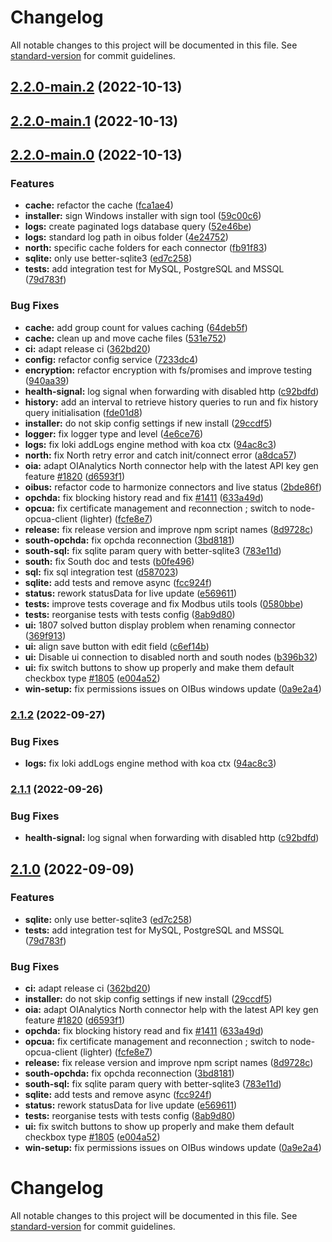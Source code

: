 # Changelog

All notable changes to this project will be documented in this file. See [standard-version](https://github.com/conventional-changelog/standard-version) for commit guidelines.

## [2.2.0-main.2](https://github.com/burgerni10/OIBus/compare/v2.2.0-main.1...v2.2.0-main.2) (2022-10-13)

## [2.2.0-main.1](https://github.com/burgerni10/OIBus/compare/v2.2.0-main.0...v2.2.0-main.1) (2022-10-13)

## [2.2.0-main.0](https://github.com/burgerni10/OIBus/compare/v2.0.6...v2.2.0-main.0) (2022-10-13)


### Features

* **cache:** refactor the cache ([fca1ae4](https://github.com/burgerni10/OIBus/commit/fca1ae488a6b59885b3f728ebc0392baf31daedd))
* **installer:** sign Windows installer with sign tool ([59c00c6](https://github.com/burgerni10/OIBus/commit/59c00c60a6a1169bc368dbc409d950b26d882ae9))
* **logs:** create paginated logs database query ([52e46be](https://github.com/burgerni10/OIBus/commit/52e46be2f3a26d60ae0f871a7a8277753d2cb284))
* **logs:** standard log path in oibus folder ([4e24752](https://github.com/burgerni10/OIBus/commit/4e2475242e5ce85a3aa88c999fa9ee8cb026bd41))
* **north:** specific cache folders for each connector ([fb91f83](https://github.com/burgerni10/OIBus/commit/fb91f8355ba8b9e154ff49f32522c88701262c1d))
* **sqlite:** only use better-sqlite3 ([ed7c258](https://github.com/burgerni10/OIBus/commit/ed7c2584d1d8a0b2d5eafeea4ecce5b49cbeac99))
* **tests:** add integration test for MySQL, PostgreSQL and MSSQL ([79d783f](https://github.com/burgerni10/OIBus/commit/79d783fc40bd9e00c626cac65d63d31a6d106bb8))


### Bug Fixes

* **cache:** add group count for values caching ([64deb5f](https://github.com/burgerni10/OIBus/commit/64deb5fb578f386c27e209ab11a5f4f047e35b5c))
* **cache:** clean up and move cache files ([531e752](https://github.com/burgerni10/OIBus/commit/531e75276f06696d05b8928c2754585548c38291))
* **ci:** adapt release ci ([362bd20](https://github.com/burgerni10/OIBus/commit/362bd20157819b4df2cf27eef00bfbccb04ed4ac))
* **config:** refactor config service ([7233dc4](https://github.com/burgerni10/OIBus/commit/7233dc4735ce95ff6f052b5cbba56a53a0cf1814))
* **encryption:** refactor encryption with fs/promises and improve testing ([940aa39](https://github.com/burgerni10/OIBus/commit/940aa3925ee4867d6a6c00c4b64013515bb12d4b))
* **health-signal:** log signal when forwarding with disabled http ([c92bdfd](https://github.com/burgerni10/OIBus/commit/c92bdfdf4bf039d7d79ef0c9fdba392d4be8b99f))
* **history:** add an interval to retrieve history queries to run and fix history query initialisation ([fde01d8](https://github.com/burgerni10/OIBus/commit/fde01d85e0b84e9f49bbc938ac033d98c329cf67))
* **installer:** do not skip config settings if new install ([29ccdf5](https://github.com/burgerni10/OIBus/commit/29ccdf5da64897ad5b05c7574e1296d3b4e841ce))
* **logger:** fix logger type and level ([4e6ce76](https://github.com/burgerni10/OIBus/commit/4e6ce76eb42c9bdda0dc0bbf77ca40150d88082c))
* **logs:** fix loki addLogs engine method with koa ctx ([94ac8c3](https://github.com/burgerni10/OIBus/commit/94ac8c34e74f6b8b4c5f866f5d1110eb1a5ffd4d))
* **north:** fix North retry error and catch init/connect error ([a8dca57](https://github.com/burgerni10/OIBus/commit/a8dca57e93cb9daa3524c915f0925276331e7677))
* **oia:** adapt OIAnalytics North connector help with the latest API key gen feature [#1820](https://github.com/burgerni10/OIBus/issues/1820) ([d6593f1](https://github.com/burgerni10/OIBus/commit/d6593f1f8b2a952fbecf199e88df24609581af92))
* **oibus:** refactor code to harmonize connectors and live status ([2bde86f](https://github.com/burgerni10/OIBus/commit/2bde86f59398a1333b5acf584a5f1c1aa392e063))
* **opchda:** fix blocking history read and fix [#1411](https://github.com/burgerni10/OIBus/issues/1411) ([633a49d](https://github.com/burgerni10/OIBus/commit/633a49d2001e95cd6a0a9f9c3f8f7871fd4f1ee2))
* **opcua:** fix certificate management and reconnection ; switch to node-opcua-client (lighter) ([fcfe8e7](https://github.com/burgerni10/OIBus/commit/fcfe8e75d6ba5bcbdb9d493e3e4b1d2aecb9e6db))
* **release:** fix release version and improve npm script names ([8d9728c](https://github.com/burgerni10/OIBus/commit/8d9728c9019fee091dbdc6e6cc3c1ac823c2d31c))
* **south-opchda:** fix opchda reconnection ([3bd8181](https://github.com/burgerni10/OIBus/commit/3bd8181031a25e25eae73e8234726ef88159832c))
* **south-sql:** fix sqlite param query with better-sqlite3 ([783e11d](https://github.com/burgerni10/OIBus/commit/783e11d30a7fa954e2e60bc098435b100e9a4e6f))
* **south:** fix South doc and tests ([b0fe496](https://github.com/burgerni10/OIBus/commit/b0fe496883d25f7f080a034309b367aadde70dae))
* **sql:** fix sql integration test ([d587023](https://github.com/burgerni10/OIBus/commit/d58702319cb1f800757488a12d1bcf2abc0182ea))
* **sqlite:** add tests and remove async ([fcc924f](https://github.com/burgerni10/OIBus/commit/fcc924ff373837c324ce427f08bdf894941658bb))
* **status:** rework statusData for live update ([e569611](https://github.com/burgerni10/OIBus/commit/e56961198bf2167d8ca612e630fff7045ab8b619))
* **tests:** improve tests coverage and fix Modbus utils tools ([0580bbe](https://github.com/burgerni10/OIBus/commit/0580bbe2fc4cecd9337a1bfd3c3c730d868f6c64))
* **tests:** reorganise tests with tests config ([8ab9d80](https://github.com/burgerni10/OIBus/commit/8ab9d80959aa2f0b65ac5a11f1a032d991d79302))
* **ui:** 1807 solved button display problem when renaming connector ([369f913](https://github.com/burgerni10/OIBus/commit/369f91338d7c1e3fbd0fe0cbe99c06e54bebed13))
* **ui:** align save button with edit field ([c6ef14b](https://github.com/burgerni10/OIBus/commit/c6ef14b7834a2408e108dc8e434c82e0ab414d9f))
* **ui:** Disable ui connection to disabled north and south nodes ([b396b32](https://github.com/burgerni10/OIBus/commit/b396b32bf66e5e095104789d366c936c608db769))
* **ui:** fix switch buttons to show up properly and make them default checkbox type [#1805](https://github.com/burgerni10/OIBus/issues/1805) ([e004a52](https://github.com/burgerni10/OIBus/commit/e004a52a1b194183a58181d93c42eead21ae3532))
* **win-setup:** fix permissions issues on OIBus windows update ([0a9e2a4](https://github.com/burgerni10/OIBus/commit/0a9e2a4f645b726f8d5ef5edd6cf908be00671d7))

### [2.1.2](https://github.com/OptimistikSAS/OIBus/compare/v2.1.1...v2.1.2) (2022-09-27)


### Bug Fixes

* **logs:** fix loki addLogs engine method with koa ctx ([94ac8c3](https://github.com/OptimistikSAS/OIBus/commit/94ac8c34e74f6b8b4c5f866f5d1110eb1a5ffd4d))

### [2.1.1](https://github.com/OptimistikSAS/OIBus/compare/v2.1.0...v2.1.1) (2022-09-26)


### Bug Fixes

* **health-signal:** log signal when forwarding with disabled http ([c92bdfd](https://github.com/OptimistikSAS/OIBus/commit/c92bdfdf4bf039d7d79ef0c9fdba392d4be8b99f))

## [2.1.0](https://github.com/OptimistikSAS/OIBus/compare/v2.0.6...v2.1.0) (2022-09-09)


### Features

* **sqlite:** only use better-sqlite3 ([ed7c258](https://github.com/OptimistikSAS/OIBus/commit/ed7c2584d1d8a0b2d5eafeea4ecce5b49cbeac99))
* **tests:** add integration test for MySQL, PostgreSQL and MSSQL ([79d783f](https://github.com/OptimistikSAS/OIBus/commit/79d783fc40bd9e00c626cac65d63d31a6d106bb8))


### Bug Fixes

* **ci:** adapt release ci ([362bd20](https://github.com/OptimistikSAS/OIBus/commit/362bd20157819b4df2cf27eef00bfbccb04ed4ac))
* **installer:** do not skip config settings if new install ([29ccdf5](https://github.com/OptimistikSAS/OIBus/commit/29ccdf5da64897ad5b05c7574e1296d3b4e841ce))
* **oia:** adapt OIAnalytics North connector help with the latest API key gen feature [#1820](https://github.com/OptimistikSAS/OIBus/issues/1820) ([d6593f1](https://github.com/OptimistikSAS/OIBus/commit/d6593f1f8b2a952fbecf199e88df24609581af92))
* **opchda:** fix blocking history read and fix [#1411](https://github.com/OptimistikSAS/OIBus/issues/1411) ([633a49d](https://github.com/OptimistikSAS/OIBus/commit/633a49d2001e95cd6a0a9f9c3f8f7871fd4f1ee2))
* **opcua:** fix certificate management and reconnection ; switch to node-opcua-client (lighter) ([fcfe8e7](https://github.com/OptimistikSAS/OIBus/commit/fcfe8e75d6ba5bcbdb9d493e3e4b1d2aecb9e6db))
* **release:** fix release version and improve npm script names ([8d9728c](https://github.com/OptimistikSAS/OIBus/commit/8d9728c9019fee091dbdc6e6cc3c1ac823c2d31c))
* **south-opchda:** fix opchda reconnection ([3bd8181](https://github.com/OptimistikSAS/OIBus/commit/3bd8181031a25e25eae73e8234726ef88159832c))
* **south-sql:** fix sqlite param query with better-sqlite3 ([783e11d](https://github.com/OptimistikSAS/OIBus/commit/783e11d30a7fa954e2e60bc098435b100e9a4e6f))
* **sqlite:** add tests and remove async ([fcc924f](https://github.com/OptimistikSAS/OIBus/commit/fcc924ff373837c324ce427f08bdf894941658bb))
* **status:** rework statusData for live update ([e569611](https://github.com/OptimistikSAS/OIBus/commit/e56961198bf2167d8ca612e630fff7045ab8b619))
* **tests:** reorganise tests with tests config ([8ab9d80](https://github.com/OptimistikSAS/OIBus/commit/8ab9d80959aa2f0b65ac5a11f1a032d991d79302))
* **ui:** fix switch buttons to show up properly and make them default checkbox type [#1805](https://github.com/OptimistikSAS/OIBus/issues/1805) ([e004a52](https://github.com/OptimistikSAS/OIBus/commit/e004a52a1b194183a58181d93c42eead21ae3532))
* **win-setup:** fix permissions issues on OIBus windows update ([0a9e2a4](https://github.com/OptimistikSAS/OIBus/commit/0a9e2a4f645b726f8d5ef5edd6cf908be00671d7))

# Changelog

All notable changes to this project will be documented in this file. See [standard-version](https://github.com/conventional-changelog/standard-version) for commit guidelines.